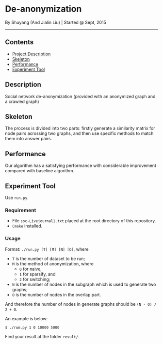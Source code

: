 # De-anonymization
By Shuyang (And Jialin Liu) | Started @ Sept, 2015
***

## Contents
- [Project Description](#desc)
- [Skeleton](#sklt)
- [Performance](#pfmc)
- [Experiment Tool](#next)


## Description <span id="desc"></span>
Social network de-anonymization (provided with an anonymized graph and a crawled graph)

## Skeleton <span id="sklt"></span>
The process is divided into two parts: firstly generate a similarity matrix for node pairs acrossing two graphs, 
and then use specific methods to match them into answer pairs.

## Performance <span id="pfmc"></span>
Our algorithm has a satisfying performance with considerable improvement compared with baseline algorithm.

## Experiment Tool <span id="expr"></span>
Use `run.py`.

### Requirement
- File `soc-Livejournal1.txt` placed at the root directory of this repository. 
- `Cmake` installed.

### Usage
Format: `./run.py [T] [M] [N] [O]`, where

- `T` is the number of dataset to be run; 
- `M` is the method of anonymization, where
	- `0` for naive,
	- `1` for sparsify, and
	- `2` for switching;
- `N` is the number of nodes in the subgraph which is used to generate two graphs;
- `O` is the number of nodes in the overlap part.

And therefore the number of nodes in generate graphs should be `(N - O) / 2 + O`.

An example is below:

```
$ ./run.py 1 0 10000 5000
```

Find your result at the folder `result/`.
